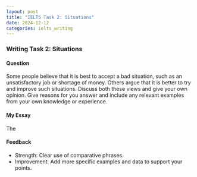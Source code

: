 ```yaml
---
layout: post
title: "IELTS Task 2: Situations"
date: 2024-12-12
categories: ielts_writing
---
```


### Writing Task 2: Situations

#### Question
Some people believe that it is best to accept a bad situation, such as an unsatisfactory job or shortage of money. Others argue that it is better to try and improve such situations. Discuss both these views and give your own opinion. Give reasons for you answer and include any relevant examples from your own knowledge or experience.

#### My Essay
The

#### Feedback
- Strength: Clear use of comparative phrases.
- Improvement: Add more specific examples and data to support your points.
